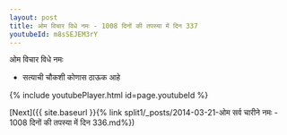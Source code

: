 ```yaml
---
layout: post
title: ओम विचार विधे नमः - 1008 दिनों की तपस्या में दिन 337
youtubeId: m8sSEJEM3rY
---
```

 
 
 ओम विचार विधे नमः  
 
 -  सत्याची चौकशी कोणास ठाऊक आहे 
 
  
 
  
 
 
 
 
 
 


{% include youtubePlayer.html id=page.youtubeId %}
 
[Next]({{ site.baseurl }}{% link  split1/_posts/2014-03-21-ओम सर्व चारीने नमः - 1008 दिनों की तपस्या में दिन 336.md%})
 

